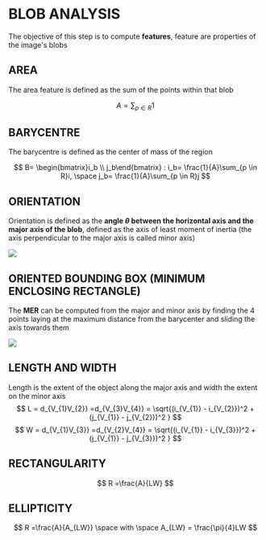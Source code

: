 # BLOB ANALYSIS

The objective of this step is to compute **features**, feature are properties of the image's blobs

## AREA

The area feature is defined as the sum of the points within that blob

$$
A = \sum_{p\in R}1
$$

## BARYCENTRE

The barycentre is defined as the center of mass of the region

$$
B= \begin{bmatrix}i_b \\ j_b\end{bmatrix} : i_b= \frac{1}{A}\sum_{p \in R}i, \space j_b= \frac{1}{A}\sum_{p \in R}j
$$
## ORIENTATION

Orientation is defined as the **angle $\theta$ between the horizontal axis and the major axis of the blob**, defined as the axis of least moment of inertia (the axis perpendicular to the major axis is called minor axis)

![](Pasted_image_20240303183222.png)

## ORIENTED BOUNDING BOX (MINIMUM ENCLOSING RECTANGLE)

The **MER** can be computed from the major and minor axis by finding the 4 points laying at the maximum distance from the barycenter and sliding the axis towards them

![](Pasted_image_20240303183704.png)
## LENGTH AND WIDTH


Length is the extent of the object along the major axis and width the extent on the minor axis
$$
L = d_{V_{1}V_{2}} =d_{V_{3}V_{4}}  = \sqrt{(i_{V_{1}} - i_{V_{2}})^2 +(j_{V_{1}} - j_{V_{2}})^2 }
$$
$$
W = d_{V_{1}V_{3}} =d_{V_{2}V_{4}}  = \sqrt{(i_{V_{1}} - i_{V_{3}})^2 +(j_{V_{1}} - j_{V_{3}})^2 }
$$
## RECTANGULARITY

$$
R =\frac{A}{LW}
$$

## ELLIPTICITY

$$
R =\frac{A}{A_{LW}} \space with \space A_{LW} = \frac{\pi}{4}LW
$$
